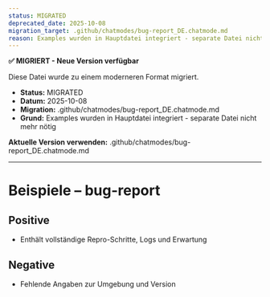 ```yaml
---
status: MIGRATED
deprecated_date: 2025-10-08
migration_target: .github/chatmodes/bug-report_DE.chatmode.md
reason: Examples wurden in Hauptdatei integriert - separate Datei nicht mehr nötig
---
```


**✅ MIGRIERT - Neue Version verfügbar**

Diese Datei wurde zu einem moderneren Format migriert.

- **Status:** MIGRATED
- **Datum:** 2025-10-08
- **Migration:** .github/chatmodes/bug-report_DE.chatmode.md
- **Grund:** Examples wurden in Hauptdatei integriert - separate Datei nicht mehr nötig

**Aktuelle Version verwenden:** .github/chatmodes/bug-report_DE.chatmode.md

---

# Beispiele – bug-report

## Positive
- Enthält vollständige Repro-Schritte, Logs und Erwartung

## Negative
- Fehlende Angaben zur Umgebung und Version

